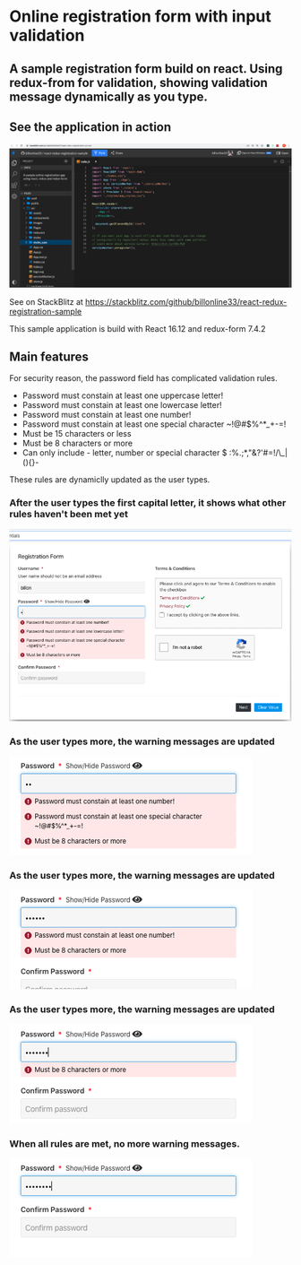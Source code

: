 # Online registration form with input validation
## A sample registration form build on react. Using redux-from for validation, showing validation message dynamically as you type.

## See the application in action

[![stackblitz](screenshots//stackblitz-screenshot-large.png)](https://stackblitz.com/github/billonline33/react-redux-registration-sample)

See on StackBlitz at https://stackblitz.com/github/billonline33/react-redux-registration-sample 

This sample application is build with React 16.12 and redux-form 7.4.2

## Main features

For security reason, the password field has complicated validation rules.

* Password must constain at least one uppercase letter!
* Password must constain at least one lowercase letter!
* Password must constain at least one number!
* Password must constain at least one special character ~!@#$%^*_+-=!
* Must be 15 characters or less
* Must be 8 characters or more
* Can only include - letter, number or special character $ :%.;*,"&?\'#=!/\\_|(){}-


These rules are dynamiclly updated as the user types.

### After the user types the first capital letter, it shows what other rules haven't been met yet

![](screenshots/password-screenshot1.png)

### As the user types more, the warning messages are updated
![](screenshots/password-screenshot2.png)

### As the user types more, the warning messages are updated
![](screenshots/password-screenshot3.png)

### As the user types more, the warning messages are updated
![](screenshots/password-screenshot4.png)

### When all rules are met, no more warning messages.
![](screenshots/password-screenshot5.png)
